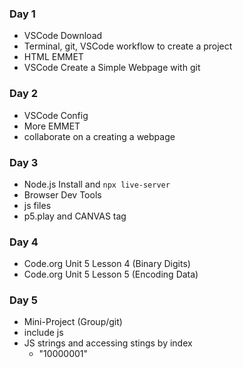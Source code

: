 
### Day 1

* VSCode Download
* Terminal, git, VSCode workflow to create a project
* HTML EMMET
* VSCode Create a Simple Webpage with git

### Day 2

* VSCode Config
* More EMMET
* collaborate on a creating a webpage

### Day 3

* Node.js Install and `npx live-server`
* Browser Dev Tools
* js files
* p5.play and CANVAS tag

### Day 4

* Code.org Unit 5 Lesson 4 (Binary Digits)
* Code.org Unit 5 Lesson 5 (Encoding Data)

### Day 5

* Mini-Project (Group/git)
* include js
* JS strings and accessing stings by index
  * "10000001"